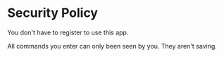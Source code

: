 # Security Policy

You don't have to register to use this app.

All commands you enter can only been seen by you.
They aren't saving.
